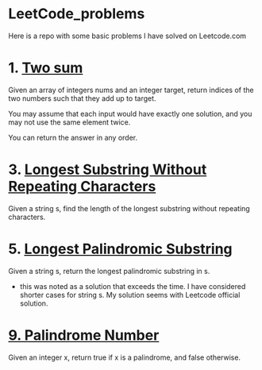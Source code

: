 # LeetCode_problems
Here is a repo with some basic problems I have solved on Leetcode.com

# 1. [Two sum](https://leetcode.com/problems/two-sum/description/)

Given an array of integers nums and an integer target, return indices of the two numbers such that they add up to target.

You may assume that each input would have exactly one solution, and you may not use the same element twice.

You can return the answer in any order.

# 3. [Longest Substring Without Repeating Characters](https://leetcode.com/problems/longest-substring-without-repeating-characters/description/)

Given a string s, find the length of the longest substring without repeating characters.

# 5. [Longest Palindromic Substring](https://leetcode.com/problems/longest-palindromic-substring/description/)

Given a string s, return the longest palindromic substring in s.
- this was noted as a solution that exceeds the time. I have considered shorter cases for string s. My solution seems with Leetcode official solution.

# [9. Palindrome Number](https://leetcode.com/problems/palindrome-number/description/)

Given an integer x, return true if x is a palindrome, and false otherwise.



